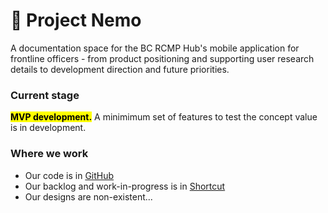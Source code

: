 # :tropical_fish: Project Nemo

A documentation space for the BC RCMP Hub's mobile application for frontline officers - from  product positioning and supporting user research details to development direction and future priorities.

### Current stage
<mark>**MVP development.**</mark> A minimimum set of features to test the concept value is in development.

### Where we work
- Our code is in [GitHub](https://github.com/OrganizedIsolatedInsect/ProjectNemo)
- Our backlog and work-in-progress is in [Shortcut](https://app.shortcut.com/opsintelinitiative)
- Our designs are non-existent...
